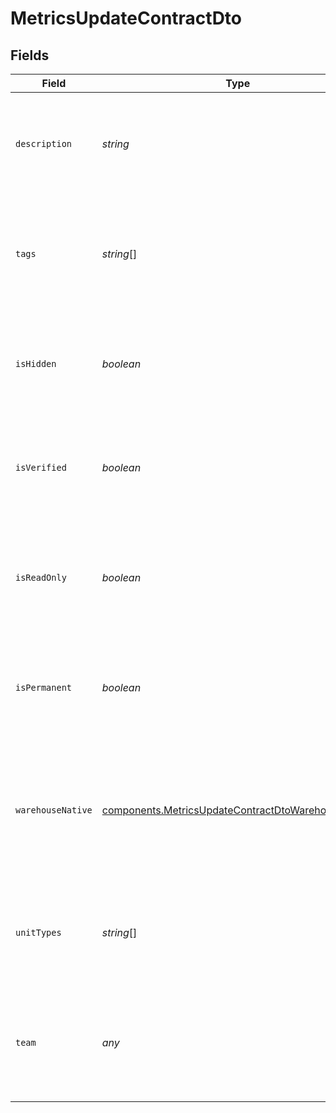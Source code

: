 # MetricsUpdateContractDto


## Fields

| Field                                                                                                                    | Type                                                                                                                     | Required                                                                                                                 | Description                                                                                                              |
| ------------------------------------------------------------------------------------------------------------------------ | ------------------------------------------------------------------------------------------------------------------------ | ------------------------------------------------------------------------------------------------------------------------ | ------------------------------------------------------------------------------------------------------------------------ |
| `description`                                                                                                            | *string*                                                                                                                 | :heavy_minus_sign:                                                                                                       | A detailed description of the metric, providing insights into its purpose and application.                               |
| `tags`                                                                                                                   | *string*[]                                                                                                               | :heavy_minus_sign:                                                                                                       | An array of tags associated with the metric, used for categorization and easier retrieval.                               |
| `isHidden`                                                                                                               | *boolean*                                                                                                                | :heavy_minus_sign:                                                                                                       | Indicates whether the metric is hidden from general view, useful for internal metrics.                                   |
| `isVerified`                                                                                                             | *boolean*                                                                                                                | :heavy_minus_sign:                                                                                                       | Flag to mark the metric as verified, ensuring it is deemed trustworthy within the organization.                          |
| `isReadOnly`                                                                                                             | *boolean*                                                                                                                | :heavy_minus_sign:                                                                                                       | Specifies if the metric definition can only be edited via the Console API, enhancing control over modifications.         |
| `isPermanent`                                                                                                            | *boolean*                                                                                                                | :heavy_minus_sign:                                                                                                       | Determines if the metric is permanent, preventing it from being deleted or modified inadvertently.                       |
| `warehouseNative`                                                                                                        | [components.MetricsUpdateContractDtoWarehouseNative](../../models/components/metricsupdatecontractdtowarehousenative.md) | :heavy_minus_sign:                                                                                                       | Optional configuration for metrics utilizing Warehouse Native features, defining specific behaviors and criteria.        |
| `unitTypes`                                                                                                              | *string*[]                                                                                                               | :heavy_minus_sign:                                                                                                       | Array of unit types that the metric can utilize, such as stableID, userID, or other custom identifiers.                  |
| `team`                                                                                                                   | *any*                                                                                                                    | :heavy_minus_sign:                                                                                                       | Optional field indicating the team responsible for the metric, aiding in accountability and management.                  |